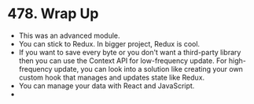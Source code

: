 # 478. Wrap Up
- This was an advanced module.
- You can stick to Redux. In bigger project, Redux is cool. 
- If you want to save every byte or you don't want a third-party library then you can use the Context API for low-frequency update. For high-frequency update, you can look into a solution like creating your own custom hook that manages and updates state like Redux.
- You can manage your data with React and JavaScript.
- 